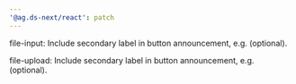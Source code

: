 ```yaml
---
'@ag.ds-next/react': patch
---
```


file-input: Include secondary label in button announcement, e.g. (optional).

file-upload: Include secondary label in button announcement, e.g. (optional).
